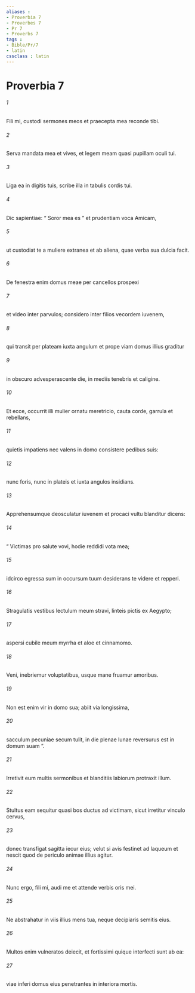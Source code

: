 ```yaml
---
aliases : 
- Proverbia 7
- Proverbes 7
- Pr 7
- Proverbs 7
tags : 
- Bible/Pr/7
- latin
cssclass : latin
---
```


# Proverbia 7

###### 1
Fili mi, custodi sermones meos et praecepta mea reconde tibi.
###### 2
Serva mandata mea et vives, et legem meam quasi pupillam oculi tui.
###### 3
Liga ea in digitis tuis, scribe illa in tabulis cordis tui.
###### 4
Dic sapientiae: “ Soror mea es ” et prudentiam voca Amicam,
###### 5
ut custodiat te a muliere extranea et ab aliena, quae verba sua dulcia facit.
###### 6
De fenestra enim domus meae per cancellos prospexi
###### 7
et video inter parvulos; considero inter filios vecordem iuvenem,
###### 8
qui transit per plateam iuxta angulum et prope viam domus illius graditur
###### 9
in obscuro advesperascente die, in mediis tenebris et caligine.
###### 10
Et ecce, occurrit illi mulier ornatu meretricio, cauta corde, garrula et rebellans,
###### 11
quietis impatiens nec valens in domo consistere pedibus suis:
###### 12
nunc foris, nunc in plateis et iuxta angulos insidians.
###### 13
Apprehensumque deosculatur iuvenem et procaci vultu blanditur dicens:
###### 14
“ Victimas pro salute vovi, hodie reddidi vota mea;
###### 15
idcirco egressa sum in occursum tuum desiderans te videre et repperi.
###### 16
Stragulatis vestibus lectulum meum stravi, linteis pictis ex Aegypto;
###### 17
aspersi cubile meum myrrha et aloe et cinnamomo.
###### 18
Veni, inebriemur voluptatibus, usque mane fruamur amoribus.
###### 19
Non est enim vir in domo sua; abiit via longissima,
###### 20
sacculum pecuniae secum tulit, in die plenae lunae reversurus est in domum suam ”.
###### 21
Irretivit eum multis sermonibus et blanditiis labiorum protraxit illum.
###### 22
Stultus eam sequitur quasi bos ductus ad victimam, sicut irretitur vinculo cervus,
###### 23
donec transfigat sagitta iecur eius; velut si avis festinet ad laqueum et nescit quod de periculo animae illius agitur.
###### 24
Nunc ergo, fili mi, audi me et attende verbis oris mei.
###### 25
Ne abstrahatur in viis illius mens tua, neque decipiaris semitis eius.
###### 26
Multos enim vulneratos deiecit, et fortissimi quique interfecti sunt ab ea:
###### 27
viae inferi domus eius penetrantes in interiora mortis.
